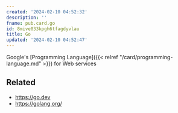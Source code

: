 ```yaml
---
created: '2024-02-10 04:52:32'
description: ''
fname: pub.card.go
id: 8mive033kpgh6tfagdyvlau
title: Go
updated: '2024-02-10 04:52:47'
---
```


Google's [Programming Language]({{< relref "/card/programming-language.md" >}}) for Web services

## Related

- <https://go.dev>
- <https://golang.org/>